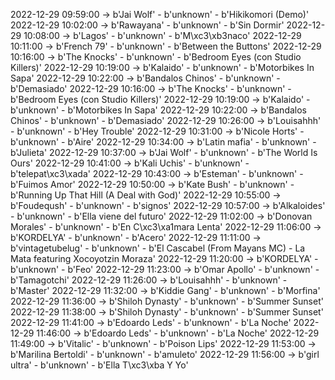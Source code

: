 2022-12-29 09:59:00 -> b'Jai Wolf' - b'unknown' - b'Hikikomori (Demo)'
2022-12-29 10:02:00 -> b'Rawayana' - b'unknown' - b'Sin Dormir'
2022-12-29 10:08:00 -> b'Lagos' - b'unknown' - b'M\xc3\xb3naco'
2022-12-29 10:11:00 -> b'French 79' - b'unknown' - b'Between the Buttons'
2022-12-29 10:16:00 -> b'The Knocks' - b'unknown' - b'Bedroom Eyes (con Studio Killers)'
2022-12-29 10:19:00 -> b'Kalaido' - b'unknown' - b'Motorbikes In Sapa'
2022-12-29 10:22:00 -> b'Bandalos Chinos' - b'unknown' - b'Demasiado'
2022-12-29 10:16:00 -> b'The Knocks' - b'unknown' - b'Bedroom Eyes (con Studio Killers)'
2022-12-29 10:19:00 -> b'Kalaido' - b'unknown' - b'Motorbikes In Sapa'
2022-12-29 10:22:00 -> b'Bandalos Chinos' - b'unknown' - b'Demasiado'
2022-12-29 10:26:00 -> b'Louisahhh' - b'unknown' - b'Hey Trouble'
2022-12-29 10:31:00 -> b'Nicole Horts' - b'unknown' - b'Aire'
2022-12-29 10:34:00 -> b'Latin mafia' - b'unknown' - b'Julieta'
2022-12-29 10:37:00 -> b'Jai Wolf' - b'unknown' - b'The World Is Ours'
2022-12-29 10:41:00 -> b'Kali Uchis' - b'unknown' - b'telepat\xc3\xada'
2022-12-29 10:43:00 -> b'Esteman' - b'unknown' - b'Fuimos Amor'
2022-12-29 10:50:00 -> b'Kate Bush' - b'unknown' - b'Running Up That Hill (A Deal with God)'
2022-12-29 10:55:00 -> b'Foudeqush' - b'unknown' - b'signos'
2022-12-29 10:57:00 -> b'Alkaloides' - b'unknown' - b'Ella viene del futuro'
2022-12-29 11:02:00 -> b'Donovan Morales' - b'unknown' - b'En C\xc3\xa1mara Lenta'
2022-12-29 11:06:00 -> b'KORDELYA' - b'unknown' - b'Acero'
2022-12-29 11:11:00 -> b'vintagetubelug' - b'unknown' - b'El Cascabel (From Mayans MC) - La Mata featuring Xocoyotzin Moraza'
2022-12-29 11:20:00 -> b'KORDELYA' - b'unknown' - b'Feo'
2022-12-29 11:23:00 -> b'Omar Apollo' - b'unknown' - b'Tamagotchi'
2022-12-29 11:26:00 -> b'Louisahhh' - b'unknown' - b'Master'
2022-12-29 11:32:00 -> b'Kiddie Gang' - b'unknown' - b'Morfina'
2022-12-29 11:36:00 -> b'Shiloh Dynasty' - b'unknown' - b'Summer Sunset'
2022-12-29 11:38:00 -> b'Shiloh Dynasty' - b'unknown' - b'Summer Sunset'
2022-12-29 11:41:00 -> b'Edoardo Leds' - b'unknown' - b'La Noche'
2022-12-29 11:46:00 -> b'Edoardo Leds' - b'unknown' - b'La Noche'
2022-12-29 11:49:00 -> b'Vitalic' - b'unknown' - b'Poison Lips'
2022-12-29 11:53:00 -> b'Marilina Bertoldi' - b'unknown' - b'amuleto'
2022-12-29 11:56:00 -> b'girl ultra' - b'unknown' - b'Ella T\xc3\xba Y Yo'
